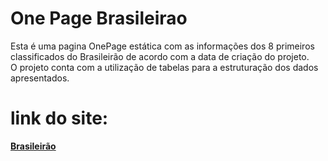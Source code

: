 # One Page Brasileirao
Esta é uma pagina OnePage estática com as informações dos 8 primeiros classificados do Brasileirão de acordo com a data de criação do projeto. </br>
O projeto conta com a utilização de tabelas para a estruturação dos dados apresentados.
<h1> link do site: </h1> <a href="https://ruimaraquiles.github.io/onepagebrasileirao/" target="_blank"><b>Brasileirão</b></a>
